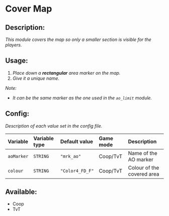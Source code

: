 # Cover Map
## Description:
_This module covers the map so only a smaller section is visible for the players._

## Usage:
1. _Place down a **rectangular** area marker on the map._
2. _Give it a unique name._

_Note:_
 - _It can be the same marker as the one used in the `ao_limit` module._

## Config:
_Description of each value set in the config file._

| Variable   | Variable type | Default value   | Game mode  | Description                |
|:---------- |:------------- |:--------------- |:---------- |:-------------------------- |
| `aoMarker` | `STRING`      | `"mrk_ao"`      | Coop/TvT   | Name of the AO marker      |
| `colour`   | `STRING`      | `"Color4_FD_F"` | Coop/TvT   | Colour of the covered area |

## Available:
 - Coop
 - TvT
